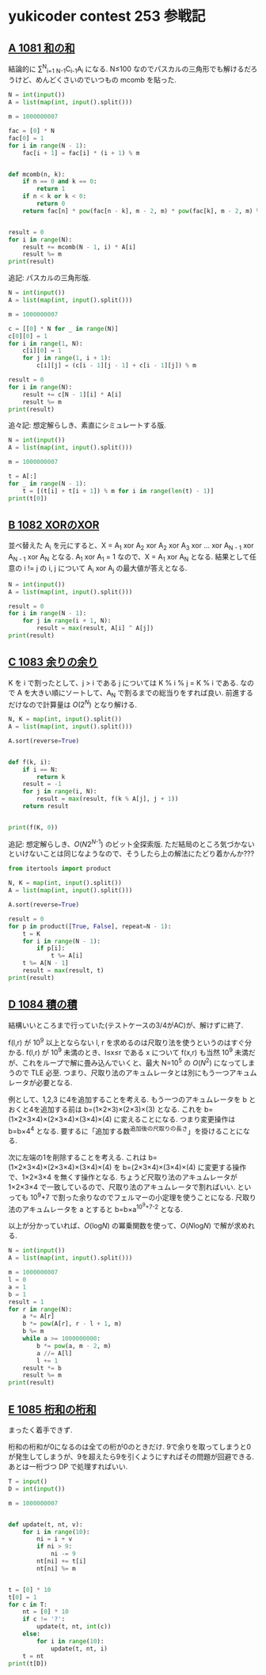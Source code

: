 # yukicoder contest 253 参戦記

## [A 1081 和の和](https://yukicoder.me/problems/no/1081)

結論的に &sum;<sup>N</sup><sub>i=1</sub> <sub>N-1</sub>C<sub>i-1</sub>A<sub>i</sub> になる. N≤100 なのでパスカルの三角形でも解けるだろうけど、めんどくさいのでいつもの mcomb を貼った.

```python
N = int(input())
A = list(map(int, input().split()))

m = 1000000007

fac = [0] * N
fac[0] = 1
for i in range(N - 1):
    fac[i + 1] = fac[i] * (i + 1) % m


def mcomb(n, k):
    if n == 0 and k == 0:
        return 1
    if n < k or k < 0:
        return 0
    return fac[n] * pow(fac[n - k], m - 2, m) * pow(fac[k], m - 2, m) % m


result = 0
for i in range(N):
    result += mcomb(N - 1, i) * A[i]
    result %= m
print(result)
```

追記: パスカルの三角形版.

```python
N = int(input())
A = list(map(int, input().split()))

m = 1000000007

c = [[0] * N for _ in range(N)]
c[0][0] = 1
for i in range(1, N):
    c[i][0] = 1
    for j in range(1, i + 1):
        c[i][j] = (c[i - 1][j - 1] + c[i - 1][j]) % m

result = 0
for i in range(N):
    result += c[N - 1][i] * A[i]
    result %= m
print(result)
```

追々記: 想定解らしき、素直にシミュレートする版.

```python
N = int(input())
A = list(map(int, input().split()))

m = 1000000007

t = A[:]
for _ in range(N - 1):
    t = [(t[i] + t[i + 1]) % m for i in range(len(t) - 1)]
print(t[0])
```

## [B 1082 XORのXOR](https://yukicoder.me/problems/no/1082)

並べ替えた A<sub>i</sub> を元にすると、X = A<sub>1</sub> xor A<sub>2</sub> xor A<sub>2</sub> xor A<sub>3</sub> xor ... xor A<sub>N - 1</sub> xor A<sub>N - 1</sub> xor A<sub>N</sub> となる. A<sub>1</sub> xor A<sub>1</sub> = 1 なので、X = A<sub>1</sub> xor A<sub>N</sub> となる. 結果として任意の i != j の i, j について A<sub>i</sub> xor A<sub>j</sub> の最大値が答えとなる.

```python
N = int(input())
A = list(map(int, input().split()))

result = 0
for i in range(N - 1):
    for j in range(i + 1, N):
        result = max(result, A[i] ^ A[j])
print(result)
```

## [C 1083 余りの余り](https://yukicoder.me/problems/no/1083)

K を i で割ったとして、j > i である j については K % i % j = K % i である. なので A を大きい順にソートして、A<sub>N</sub> で割るまでの総当りをすれば良い. 前進するだけなので計算量は *O*(2<sup>*N*</sup>) となり解ける.

```python
N, K = map(int, input().split())
A = list(map(int, input().split()))

A.sort(reverse=True)


def f(k, i):
    if i == N:
        return k
    result = -1
    for j in range(i, N):
        result = max(result, f(k % A[j], j + 1))
    return result


print(f(K, 0))
```

追記: 想定解らしき、*O*(<i>N</i>2<sup>*N*-1</sup>) のビット全探索版. ただ結局のところ気づかないといけないことは同じなようなので、そうしたら上の解法にたどり着かんか???

```python
from itertools import product

N, K = map(int, input().split())
A = list(map(int, input().split()))

A.sort(reverse=True)

result = 0
for p in product([True, False], repeat=N - 1):
    t = K
    for i in range(N - 1):
        if p[i]:
            t %= A[i]
    t %= A[N - 1]
    result = max(result, t)
print(result)
```

## [D 1084 積の積](https://yukicoder.me/problems/no/1084)

結構いいところまで行っていた(テストケースの3/4がAC)が、解けずに終了.

f(l,r) が 10<sup>9</sup> 以上とならない l, r を求めるのは尺取り法を使うというのはすぐ分かる. f(l,r) が 10<sup>9</sup> 未満のとき、l≤x≤r である x について f(x,r) も当然 10<sup>9</sup> 未満だが、これをループで解に畳み込んでいくと、最大 N=10<sup>5</sup> の *O*(*N*<sup>2</sup>) になってしまうので TLE 必至. つまり、尺取り法のアキュムレータとは別にもう一つアキュムレータが必要となる.

例として、1,2,3 に4を追加することを考える. もう一つのアキュムレータを b とおくと4を追加する前は b=(1×2×3)×(2×3)×(3) となる. これを b=(1×2×3×4)×(2×3×4)×(3×4)×(4) に変えることになる. つまり変更操作は b=b×4<sup>4</sup> となる. 要するに「追加する数<sup>追加後の尺取りの長さ</sup>」を掛けることになる.

次に左端の1を削除することを考える. これは b=(1×2×3×4)×(2×3×4)×(3×4)×(4) を b=(2×3×4)×(3×4)×(4) に変更する操作で、1×2×3×4 を無くす操作となる. ちょうど尺取り法のアキュムレータが 1×2×3×4 で一致しているので、尺取り法のアキュムレータで割ればいい. といっても 10<sup>9</sup>+7 で割った余りなのでフェルマーの小定理を使うことになる. 尺取り法のアキュムレータを a とすると b=b×a<sup>10<sup>9</sup>+7-2</sup> となる.

以上が分かっていれば、*O*(log<i>N</i>) の冪乗関数を使って、*O*(<i>N</i>log<i>N</i>) で解が求めれる.

```python
N = int(input())
A = list(map(int, input().split()))

m = 1000000007
l = 0
a = 1
b = 1
result = 1
for r in range(N):
    a *= A[r]
    b *= pow(A[r], r - l + 1, m)
    b %= m
    while a >= 1000000000:
        b *= pow(a, m - 2, m)
        a //= A[l]
        l += 1
    result *= b
    result %= m
print(result)
```

## [E 1085 桁和の桁和](https://yukicoder.me/problems/no/1085)

まったく着手できず.

桁和の桁和が0になるのは全ての桁が0のときだけ. 9で余りを取ってしまうと0が発生してしまうが、9を超えたら9を引くようにすればその問題が回避できる. あとは一桁づつ DP で処理すればいい.

```python
T = input()
D = int(input())

m = 1000000007


def update(t, nt, v):
    for i in range(10):
        ni = i + v
        if ni > 9:
            ni -= 9
        nt[ni] += t[i]
        nt[ni] %= m


t = [0] * 10
t[0] = 1
for c in T:
    nt = [0] * 10
    if c != '?':
        update(t, nt, int(c))
    else:
        for i in range(10):
            update(t, nt, i)
    t = nt
print(t[D])
```
